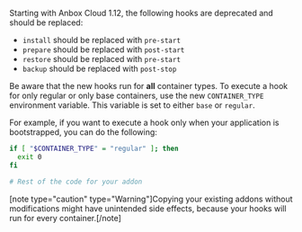 Starting with Anbox Cloud 1.12, the following hooks are deprecated and should be replaced:

- `install` should be replaced with `pre-start`
- `prepare` should be replaced with `post-start`
- `restore` should be replaced with `pre-start`
- `backup` should be replaced with `post-stop`

Be aware that the new hooks run for **all** container types. To execute a hook for only regular or only base containers, use the new `CONTAINER_TYPE` environment variable. This variable is set to either `base` or `regular`.

For example, if you want to execute a hook only when your application is bootstrapped, you can do the following:
```bash
if [ "$CONTAINER_TYPE" = "regular" ]; then
  exit 0
fi

# Rest of the code for your addon
```

[note type="caution" type="Warning"]Copying your existing addons without modifications might have unintended side effects, because your hooks will run for every container.[/note]
